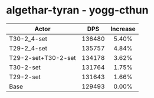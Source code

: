 # algethar-tyran - yogg-cthun
| Actor | DPS | Increase |
|---|:---:|:---:|
|T30-2_4-set|136480|5.40%|
|T29-2_4-set|135757|4.84%|
|T29-2-set+T30-2-set|134178|3.62%|
|T30-2-set|131764|1.75%|
|T29-2-set|131643|1.66%|
|Base|129493|0.00%|
